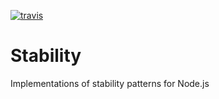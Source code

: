 [![travis](https://img.shields.io/travis/DriveTimeInc/stability-js.svg)](https://travis-ci.org/DriveTimeInc/stability-js)

# Stability

Implementations of stability patterns for Node.js

